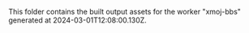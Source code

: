 This folder contains the built output assets for the worker "xmoj-bbs" generated at 2024-03-01T12:08:00.130Z.